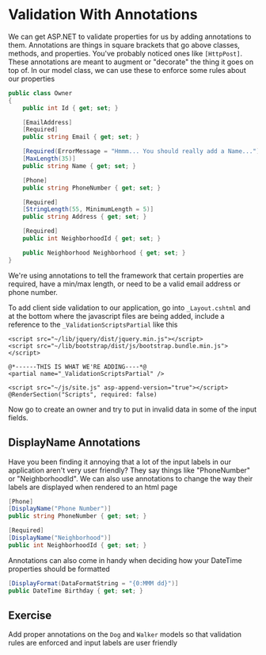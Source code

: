 # Validation With Annotations

We can get ASP.<span>NET</span> to validate properties for us by adding annotations to them. Annotations are things in square brackets that go above classes, methods, and properties. You've probably noticed ones like `[HttpPost]`. These annotations are meant to augment or "decorate" the thing it goes on top of. In our model class, we can use these to enforce some rules about our properties

```csharp
public class Owner
{
    public int Id { get; set; }

    [EmailAddress]
    [Required]
    public string Email { get; set; }

    [Required(ErrorMessage = "Hmmm... You should really add a Name...")]
    [MaxLength(35)]
    public string Name { get; set; }

    [Phone]
    public string PhoneNumber { get; set; }

    [Required]
    [StringLength(55, MinimumLength = 5)]
    public string Address { get; set; }

    [Required]
    public int NeighborhoodId { get; set; }

    public Neighborhood Neighborhood { get; set; }
}
```

We're using annotations to tell the framework that certain properties are required, have a min/max length, or need to be a valid email address or phone number.

To add client side validation to our application, go into `_Layout.cshtml` and at the bottom where the javascript files are being added, include a reference to the `_ValidationScriptsPartial` like this

```html+razor
<script src="~/lib/jquery/dist/jquery.min.js"></script>
<script src="~/lib/bootstrap/dist/js/bootstrap.bundle.min.js"></script>

@*------THIS IS WHAT WE'RE ADDING----*@
<partial name="_ValidationScriptsPartial" /> 

<script src="~/js/site.js" asp-append-version="true"></script>
@RenderSection("Scripts", required: false)
```

Now go to create an owner and try to put in invalid data in some of the input fields.

## DisplayName Annotations

Have you been finding it annoying that a lot of the input labels in our application aren't very user friendly? They say things like "PhoneNumber" or "NeighborhoodId". We can also use annotations to change the way their labels are displayed when rendered to an html page

```csharp
[Phone]
[DisplayName("Phone Number")]
public string PhoneNumber { get; set; }

[Required]
[DisplayName("Neighborhood")]
public int NeighborhoodId { get; set; }
```

Annotations can also come in handy when deciding how your DateTime properties should be formatted

```csharp
[DisplayFormat(DataFormatString = "{0:MMM dd}")]
public DateTime Birthday { get; set; }
```

## Exercise

Add proper annotations on the `Dog` and `Walker` models so that validation rules are enforced and input labels are user friendly